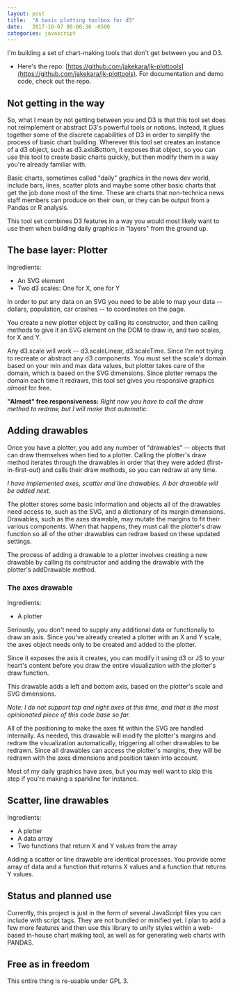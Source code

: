 ```yaml
---
layout: post
title:  "A basic plotting toolbox for d3"
date:   2017-10-07 00:00:30 -0500
categories: javascript
---
```


I'm building a set of chart-making tools that don't get between you and D3.

* Here's the repo:
  [https://github.com/jakekara/jk-plottools](https://github.com/jakekara/jk-plottools). For
  documentation and demo code, check out the repo.

## Not getting in the way

So, what I mean by not getting between you and D3 is that this tool set
does not reimplement or abstract D3's powerful tools or notions. Instead,
it glues together some of the discrete capabilities of D3 in order to
simplify the process of basic chart building. Wherever this tool set
creates an instance of a d3 object, such as d3.axisBottom, it exposes that
object, so you can use this tool to create basic charts quickly, but then
modify them in a way you're already familiar with.

Basic charts, sometimes called "daily" graphics in the news dev world,
include bars, lines, scatter plots and maybe some other basic charts that
get the job done most of the time. These are charts that non-technica news
staff members can produce on their own, or they can be output from a Pandas
or R analysis.

This tool set combines D3 features in a way you would most likely want to
use them when building daily graphics in "layers" from the ground up.

## The base layer: Plotter

Ingredients:

* An SVG element
* Two d3 scales: One for X, one for Y

In order to put any data on an SVG you need to be able to map your data --
dollars, population, car crashes -- to coordinates on the page.

You create a new plotter object by calling its constructor, and then
calling methods to give it an SVG element on the DOM to draw in, and two
scales, for X and Y.

Any d3.scale will work -- d3.scaleLinear, d3.scaleTime. Since I'm not
trying to recreate or abstract any d3 components. You must set the scale's
domain based on your min and max data values, but plotter takes care of the
domain, which is based on the SVG dimensions. Since plotter remaps the
domain each time it redraws, this tool set gives you responsive graphics
_almost_ for free.

__"Almost" free responsiveness:__  _Right now you have to call the
draw method to redraw, but I will make that automatic._

## Adding drawables 

Once you have a plotter, you add any number of "drawables" -- objects that
can draw themselves when tied to a plotter. Calling the plotter's draw
method iterates through the drawables in order that they were added
(first-in-first-out) and calls their draw methods, so you can redraw at
any time.

_I have implemented axes, scatter and line drawables. A bar drawable will
be added next._ 

The plotter stores some basic information and objects all of the drawables
need access to, such as the SVG, and a dictionary of its margin
dimensions. Drawables, such as the axes drawable, may mutate the margins to
fit their various components. When that happens, they must call the
plotter's draw function so all of the other drawables can redraw based on
these updated settings.

The process of adding a drawable to a plotter involves creating a new
drawable by calling its constructor and adding the drawable with the
plotter's addDrawable method. 

### The axes drawable

Ingredients:

* A plotter

Seriously, you don't need to supply any additional data or functionaliy to
draw an axis. Since you've already created a plotter with an X and Y scale,
the axes object needs only to be created and added to the plotter.

Since it exposes the axis it creates, you can modify it using d3 or JS to
your heart's content before you draw the entire visualization with the
plotter's draw function.

This drawable adds a left and bottom axis, based on the plotter's scale and
SVG dimensions.

_Note: I do not support top and right axes at this time, and that is the
most opinionated piece of this code base so far._

All of the positioning to make the axes fit within the SVG are
handled internally. As needed, this drawable will modify the plotter's
margins and redraw the visualization automatically, triggering all other
drawables to be redrawn. Since all drawables can access the plotter's
margins, they will be redrawn with the axes dimensions and position taken
into account.

Most of my daily graphics have axes, but you may well want to skip this
step if you're making a sparkline for instance.

## Scatter, line drawables

Ingredients:

* A plotter
* A data array
* Two functions that return X and Y values from the array

Adding a scatter or line drawable are identical processes. You provide some
array of data and a function that returns X values and a function that
returns Y values.

## Status and planned use

Currently, this project is just in the form of several JavaScript files you
can include with script tags. They are not bundled or minified yet. I plan
to add a few more features and then use this library to unify styles within
a web-based in-house chart making tool, as well as for generating web
charts with PANDAS.

## Free as in freedom

This entire thing is re-usable under GPL 3.
